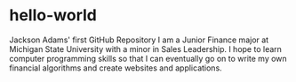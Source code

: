 # hello-world
Jackson Adams' first GitHub Repository
I am a Junior Finance major at Michigan State University with a minor in Sales Leadership. I hope to learn computer programming skills so that I can eventually go on to write my own financial algorithms and create websites and applications.
